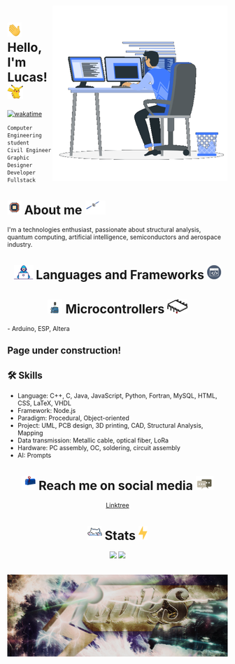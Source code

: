 <img src="https://raw.githubusercontent.com/iLukSbr/iLukSbr/4f43a1821f2971ed687a2d05f5a1effc9379653a/gifs/coding.gif" min-height="400px" max-height="400px" height="400px" align="right" alt="Computer">

# <img src="https://raw.githubusercontent.com/iLukSbr/iLukSbr/babf9ce797201af76b8f00809bed4dcbee29f8ce/gifs/hand_waving.gif" min-height="32px" max-height="32px" height="32px"> Hello, I'm Lucas! <img src="https://raw.githubusercontent.com/iLukSbr/iLukSbr/4f43a1821f2971ed687a2d05f5a1effc9379653a/gifs/waving_pikachu.gif" min-height="32px" max-height="32px" height="32px">
[![wakatime](https://wakatime.com/badge/user/e35b3c3d-90ff-4abd-8711-b10c4630c8f8.svg)](https://wakatime.com/@e35b3c3d-90ff-4abd-8711-b10c4630c8f8)

`Computer Engineering student`
<br>
`Civil Engineer`
<br>
`Graphic Designer`
<br>
`Developer Fullstack`
<br>

# <img src="https://raw.githubusercontent.com/iLukSbr/iLukSbr/f34049122dbbfec8fa968dd0b0b04ef8b39c5750/gifs/chip.gif" min-height="32px" max-height="32px" height="32px"> About me <img src="https://raw.githubusercontent.com/iLukSbr/iLukSbr/17698ae2a041350fb37790aab5f71668dd3aee74/gifs/satellite.gif" min-height="32px" max-height="32px" height="32px">
I'm a technologies enthusiast, passionate about structural analysis, quantum computing, artificial intelligence, semiconductors and aerospace industry.

<h1 align="center">
    <img src="https://raw.githubusercontent.com/iLukSbr/iLukSbr/f34049122dbbfec8fa968dd0b0b04ef8b39c5750/gifs/developer.gif" min-height="32px" max-height="32px" height="32px"> Languages and Frameworks <img src="https://raw.githubusercontent.com/iLukSbr/iLukSbr/7a83dd8a4a22183813cf3775a166be4811e584c9/gifs/terminal.gif" min-height="32px" max-height="32px" height="32px">
</h1>

<h1 align="center">
    <img src="https://raw.githubusercontent.com/iLukSbr/iLukSbr/6ddfbd6da1543e62bbfbbfafba8432aaad6ae485/gifs/arduino.gif" min-height="32px" max-height="32px" height="32px"> Microcontrollers <img src="https://raw.githubusercontent.com/iLukSbr/iLukSbr/6ddfbd6da1543e62bbfbbfafba8432aaad6ae485/gifs/microprocessor.gif" min-height="32px" max-height="32px" height="32px">
</h1>
- Arduino, ESP, Altera

## Page under construction!

## 🛠 Skills
- Language: C++, C, Java, JavaScript, Python, Fortran, MySQL, HTML, CSS, LaTeX, VHDL
- Framework: Node.js
- Paradigm: Procedural, Object-oriented
- Project: UML, PCB design, 3D printing, CAD, Structural Analysis, Mapping
- Data transmission: Metallic cable, optical fiber, LoRa
- Hardware: PC assembly, OC, soldering, circuit assembly
- AI: Prompts

<h1 align="center">
    <img src="https://raw.githubusercontent.com/iLukSbr/iLukSbr/9c01fe900eb87aeb8b35ea52d6544597d072a3f2/gifs/letterbox.gif" min-height="32px" max-height="32px" height="32px"> Reach me on social media <img src="https://raw.githubusercontent.com/iLukSbr/iLukSbr/5ab1e723c93a62106393a56b0d5c9f5c7c189a5b/gifs/message.gif" min-height="32px" max-height="32px" height="32px">
</h1>
<div align="center">
    <a href="https://linktr.ee/iLukS">Linktree</a>
</div>

<h1 align="center">
    <img src="https://raw.githubusercontent.com/iLukSbr/iLukSbr/371961c0f5e73c2e46f407ec9abdcf8190eebd5d/gifs/tap_cat.gif" min-height="32px" max-height="32px" height="32px"> Stats <img src="https://raw.githubusercontent.com/iLukSbr/iLukSbr/371961c0f5e73c2e46f407ec9abdcf8190eebd5d/gifs/lightning.gif" min-height="32px" max-height="32px" height="32px">
</h1>
<div align="center">
    <img height="180em" src="https://github-readme-stats.vercel.app/api?username=iLukSbr&show_icons=true&theme=ocean_dark&count_private=true&hide_border=true&locale=pt-br"/>
    <img height="180em" src="https://github-readme-stats.vercel.app/api/top-langs/?username=iLukSbr&layout=compact&langs_count=6&theme=ocean_dark&hide_border=true"/>
</div>

<div align="center">
    <br>
    <br>
    <img src="https://raw.githubusercontent.com/iLukSbr/iLukSbr/3497cdfc3756659f6de128ed5f775f4f0cff0e92/iluks_banner.png"/>
</div>

<!--
**iLukSbr/iLukSbr** is a ✨ _special_ ✨ repository because its `README.md` (this file) appears on your GitHub profile.

Here are some ideas to get you started:

- 🔭 I’m currently working on ...
- 🌱 I’m currently learning ...
- 👯 I’m looking to collaborate on ...
- 🤔 I’m looking for help with ...
- 💬 Ask me about ...
- 📫 How to reach me: ...
- 😄 Pronouns: ...
- ⚡ Fun fact: ...
-->
